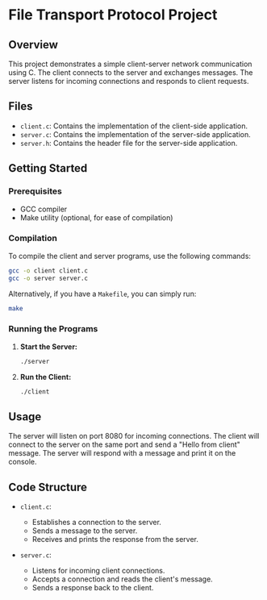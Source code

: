 # File Transport Protocol Project

## Overview

This project demonstrates a simple client-server network communication using C. The client connects to the server and exchanges messages. The server listens for incoming connections and responds to client requests.

## Files

- `client.c`: Contains the implementation of the client-side application.
- `server.c`: Contains the implementation of the server-side application.
- `server.h`: Contains the header file for the server-side application.

## Getting Started

### Prerequisites

- GCC compiler
- Make utility (optional, for ease of compilation)

### Compilation

To compile the client and server programs, use the following commands:

```sh
gcc -o client client.c
gcc -o server server.c
```

Alternatively, if you have a `Makefile`, you can simply run:

```sh
make
```

### Running the Programs

1. **Start the Server:**

   ```sh
   ./server
   ```

2. **Run the Client:**

   ```sh
   ./client
   ```

## Usage

The server will listen on port 8080 for incoming connections. The client will connect to the server on the same port and send a "Hello from client" message. The server will respond with a message and print it on the console.

## Code Structure

- `client.c`:
  - Establishes a connection to the server.
  - Sends a message to the server.
  - Receives and prints the response from the server.

- `server.c`:
  - Listens for incoming client connections.
  - Accepts a connection and reads the client's message.
  - Sends a response back to the client.
